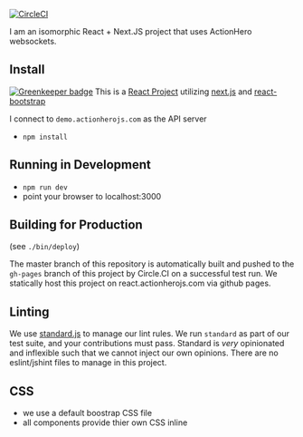 [![CircleCI](https://circleci.com/gh/actionhero/actionhero-react-next-chat.svg?style=svg)](https://circleci.com/gh/actionhero/actionhero-react-next-chat)

I am an isomorphic React + Next.JS project that uses ActionHero websockets.

## Install

[![Greenkeeper badge](https://badges.greenkeeper.io/actionhero/actionhero-react-next-chat.svg)](https://greenkeeper.io/)
This is a [React Project](https://facebook.github.io/react/) utilizing [next.js](https://github.com/zeit/next.js/) and [react-bootstrap](https://react-bootstrap.github.io/)

I connect to `demo.actionherojs.com` as the API server

- `npm install`

## Running in Development
- `npm run dev`
- point your browser to localhost:3000

## Building for Production

(see `./bin/deploy`)

The master branch of this repository is automatically built and pushed to the `gh-pages` branch of this project by Circle.CI on a successful test run.  We statically host this project on react.actionherojs.com via github pages.

## Linting

We use [standard.js](https://standardjs.com) to manage our lint rules.  We run `standard` as part of our test suite, and your contributions must pass.  Standard is *very* opinionated and inflexible such that we cannot inject our own opinions.  There are no eslint/jshint files to manage in this project.  

## CSS
- we use a default boostrap CSS file
- all components provide thier own CSS inline
